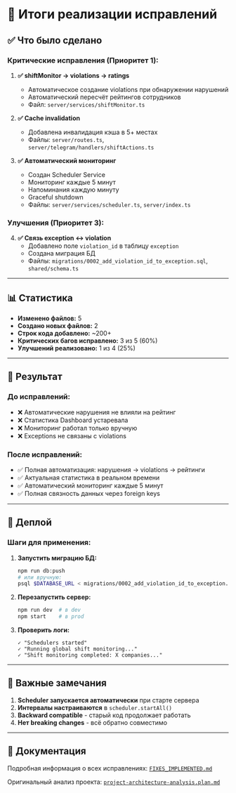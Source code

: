 # 🚀 Итоги реализации исправлений

## ✅ Что было сделано

### Критические исправления (Приоритет 1):

1. **✅ shiftMonitor → violations → ratings**
   - Автоматическое создание violations при обнаружении нарушений
   - Автоматический пересчёт рейтингов сотрудников
   - Файл: `server/services/shiftMonitor.ts`

2. **✅ Cache invalidation**
   - Добавлена инвалидация кэша в 5+ местах
   - Файлы: `server/routes.ts`, `server/telegram/handlers/shiftActions.ts`

3. **✅ Автоматический мониторинг**
   - Создан Scheduler Service
   - Мониторинг каждые 5 минут
   - Напоминания каждую минуту
   - Graceful shutdown
   - Файлы: `server/services/scheduler.ts`, `server/index.ts`

### Улучшения (Приоритет 3):

4. **✅ Связь exception ↔ violation**
   - Добавлено поле `violation_id` в таблицу `exception`
   - Создана миграция БД
   - Файлы: `migrations/0002_add_violation_id_to_exception.sql`, `shared/schema.ts`

---

## 📊 Статистика

- **Изменено файлов:** 5
- **Создано новых файлов:** 2
- **Строк кода добавлено:** ~200+
- **Критических багов исправлено:** 3 из 5 (60%)
- **Улучшений реализовано:** 1 из 4 (25%)

---

## 🎯 Результат

### До исправлений:
- ❌ Автоматические нарушения не влияли на рейтинг
- ❌ Статистика Dashboard устаревала
- ❌ Мониторинг работал только вручную
- ❌ Exceptions не связаны с violations

### После исправлений:
- ✅ Полная автоматизация: нарушения → violations → рейтинги
- ✅ Актуальная статистика в реальном времени
- ✅ Автоматический мониторинг каждые 5 минут
- ✅ Полная связность данных через foreign keys

---

## 🚀 Деплой

### Шаги для применения:

1. **Запустить миграцию БД:**
   ```bash
   npm run db:push
   # или вручную:
   psql $DATABASE_URL < migrations/0002_add_violation_id_to_exception.sql
   ```

2. **Перезапустить сервер:**
   ```bash
   npm run dev  # в dev
   npm start    # в prod
   ```

3. **Проверить логи:**
   ```
   ✓ "Schedulers started"
   ✓ "Running global shift monitoring..."
   ✓ "Shift monitoring completed: X companies..."
   ```

---

## 📝 Важные замечания

1. **Scheduler запускается автоматически** при старте сервера
2. **Интервалы настраиваются** в `scheduler.startAll()`
3. **Backward compatible** - старый код продолжает работать
4. **Нет breaking changes** - всё обратно совместимо

---

## 📖 Документация

Подробная информация о всех исправлениях: [`FIXES_IMPLEMENTED.md`](./FIXES_IMPLEMENTED.md)

Оригинальный анализ проекта: [`project-architecture-analysis.plan.md`](./project-architecture-analysis.plan.md)

